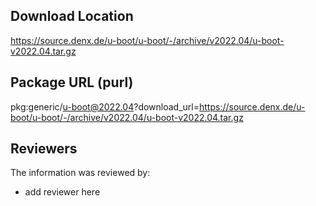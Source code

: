 ## Download Location

https://source.denx.de/u-boot/u-boot/-/archive/v2022.04/u-boot-v2022.04.tar.gz

## Package URL (purl)

pkg:generic/u-boot@2022.04?download_url=https://source.denx.de/u-boot/u-boot/-/archive/v2022.04/u-boot-v2022.04.tar.gz

## Reviewers

The information was reviewed by:

* add reviewer here
